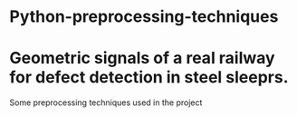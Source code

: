 # Python-preprocessing-techniques

# Geometric signals of a real railway for defect detection in steel sleeprs.

Some preprocessing techniques used in the project

